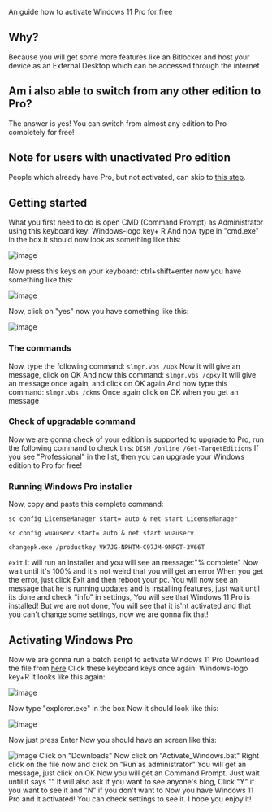 An guide how to activate Windows 11 Pro for free
## Why?
Because you will get some more features like an Bitlocker and host your device as an External Desktop which can be accessed through the internet
## Am i also able to switch from any other edition to Pro?
The answer is yes! You can switch from almost any edition to Pro completely for free!
## Note for users with unactivated Pro edition
People which already have Pro, but not activated, can skip to [this step](https://gist.github.com/Minionguyjpro/d913b3931e844ad8ad9a758a4aca4b63#activating-windows-pro).
## Getting started
What you first need to do is open CMD (Command Prompt) as Administrator using this keyboard key:
Windows-logo key+ R
And now type in "cmd.exe" in the box
It should now look as something like this:

![image](https://user-images.githubusercontent.com/66115754/134801377-b9769c34-8a9d-4d4f-ba8e-6c073f1ce4a2.png)

Now press this keys on your keyboard:
ctrl+shift+enter
now you have something like this:

![image](https://user-images.githubusercontent.com/66115754/134801445-9b90e121-350b-42ea-afec-b499f1fbfae9.png)

Now, click on "yes"
now you have something like this:

![image](https://user-images.githubusercontent.com/66115754/134807479-53ccdaf9-feb0-49a3-9843-5bb4db016128.png)

### The commands
Now, type the following command:
``slmgr.vbs /upk``
Now it will give an message, click on OK
And now this command:
``slmgr.vbs /cpky``
It will give an message once again, and click on OK again
And now type this command:
``slmgr.vbs /ckms``
Once again click on OK when you get an message
### Check of upgradable command
Now we are gonna check of your edition is supported to upgrade to Pro, run the following command to check this:
``DISM /online /Get-TargetEditions``
If you see "Professional" in the list, then you can upgrade your Windows edition to Pro for free!
### Running Windows Pro installer
Now, copy and paste this complete command:

``sc config LicenseManager start= auto & net start LicenseManager``

``sc config wuauserv start= auto & net start wuauserv``

``changepk.exe /productkey VK7JG-NPHTM-C97JM-9MPGT-3V66T``

``exit``
It will run an installer and you will see an message:"% complete"
Now wait until it's 100% and it's not weird that you will get an error
When you get the error, just click Exit and then reboot your pc.
You will now see an message that he is running updates and is installing features, just wait until its done and check "info" in settings, You will see that Windows 11 Pro is installed! But we are not done, You will see that it is'nt activated and that you can't change some settings, now we are gonna fix that!
## Activating Windows Pro
Now we are gonna run a batch script to activate Windows 11 Pro
Download the file from [here](https://www.mediafire.com/file/w85g92z780jg1f2/activate_Windows.bat/file)
Click these keyboard keys once again:
Windows-logo key+R
It looks like this again:

![image](https://user-images.githubusercontent.com/66115754/134801377-b9769c34-8a9d-4d4f-ba8e-6c073f1ce4a2.png)

Now type "explorer.exe" in the box
Now it should look like this:

![image](https://user-images.githubusercontent.com/66115754/134921690-8998b5a0-a9ed-4f1c-be57-75916e5b5077.png)

Now just press Enter
Now you should have an screen like this:

![image](https://user-images.githubusercontent.com/66115754/134921836-ccf0979f-f095-4bb0-a17e-c53fc15a170f.png)
Click on "Downloads"
Now click on "Activate_Windows.bat"
Right click on the file now and click on "Run as administrator"
You will get an message, just click on OK
Now you will get an Command Prompt.
Just wait until it says "<Product activation succesful>"
It will also ask if  you want to see anyone's blog, Click "Y" if you want to see it and "N" if you don't want to
Now you have Windows 11 Pro and it activated! You can check settings to see it.
I hope you enjoy it!